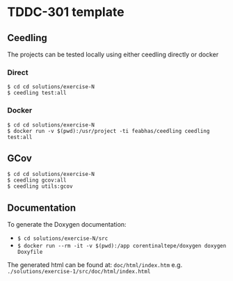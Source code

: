 # TDDC-301 template

## Ceedling
The projects can be tested locally using either ceedling directly or docker

### Direct
```
$ cd cd solutions/exercise-N
$ ceedling test:all
```
### Docker
```
$ cd cd solutions/exercise-N
$ docker run -v $(pwd):/usr/project -ti feabhas/ceedling ceedling test:all
```
## GCov
```
$ cd cd solutions/exercise-N
$ ceedling gcov:all
$ ceedling utils:gcov
```

## Documentation
To generate the Doxygen documentation: 
* `$ cd solutions/exercise-N/src `
* `$ docker run --rm -it -v $(pwd):/app corentinaltepe/doxygen doxygen Doxyfile`

The generated html can be found at:
`doc/html/index.htm`
e.g.
`./solutions/exercise-1/src/doc/html/index.html`
